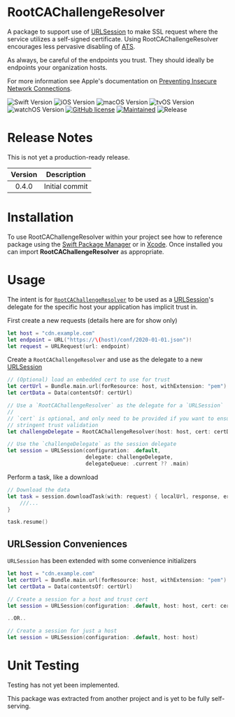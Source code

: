 # RootCAChallengeResolver

A package to support use of [URLSession](https://developer.apple.com/documentation/foundation/urlsession) to make SSL request where the service utilizes a self-signed certificate. Using RootCAChallengeResolver encourages less pervasive disabling of [ATS](https://developer.apple.com/documentation/security/preventing_insecure_network_connections).

As always, be careful of the endpoints you trust. They should ideally be endpoints your organization hosts.

For more information see Apple's documentation on [Preventing Insecure Network Connections](https://developer.apple.com/documentation/security/preventing_insecure_network_connections).

![Swift Version](https://img.shields.io/badge/swift-5.1-blue.svg?style=for-the-badge)
![iOS Version](https://img.shields.io/badge/iOS-12-green.svg?style=for-the-badge)
![macOS Version](https://img.shields.io/badge/macOS-10.14-green.svg?style=for-the-badge)
![tvOS Version](https://img.shields.io/badge/tvOS-12-green.svg?style=for-the-badge)
![watchOS Version](https://img.shields.io/badge/watchOS-5-green.svg?style=for-the-badge)
[![GitHub license](https://img.shields.io/badge/license-MIT-blue.svg?style=for-the-badge)](.//LICENSE)
[![Maintained](https://img.shields.io/badge/Maintained%3F-yes-green.svg?style=for-the-badge)](https://github.com/pryomoax/RootCAChallengeResolver/graphs/commit-activity)
![Release](https://img.shields.io/github/release-pre/pryomoax/RootCAChallengeResolver.svg?style=for-the-badge)

# Release Notes

This is not yet a production-ready release. 

| Version | Description    |
| :-----: | -------------- |
|  0.4.0  | Initial commit |

# Installation

To use RootCAChallengeResolver within your project see how to reference package using the [Swift Package Manager](https://swift.org/package-manager/) or in [Xcode](https://developer.apple.com/videos/play/wwdc2019/408/). Once installed you can import **RootCAChallengeResolver** as appropriate.

# Usage

The intent is for [`RootCAChallengeResolver`](./Sources/RootCAChallengeResolver/RootCAChallengeResolver.swift) to be used as a [URLSession](https://developer.apple.com/documentation/foundation/urlsession)'s delegate for the specific host your application has implicit trust in. 

First create a new requests (details here are for show only)

```swift
let host = "cdn.example.com"
let endpoint = URL("https://\(host)/conf/2020-01-01.json")!
let request = URLRequest(url: endpoint)
```

Create a `RootCAChallengeResolver` and use as the delegate to a new [URLSession](https://developer.apple.com/documentation/foundation/urlsession/1411597-init)

```swift
// (Optional) load an embedded cert to use for trust
let certUrl = Bundle.main.url(forResource: host, withExtension: "pem")
let certData = Data(contentsOf: certUrl)

// Use a `RootCAChallengeResolver` as the delegate for a `URLSession`
//
// `cert` is optional, and only need to be provided if you want to ensure more 
// stringent trust validation
let challengeDelegate = RootCAChallengeResolver(host: host, cert: certData)

// Use the `challengeDelegate` as the session delegate
let session = URLSession(configuration: .default, 
                         delegate: challengeDelegate, 
                         delegateQueue: .current ?? .main)
```

Perform a task, like a download

```swift
// Download the data
let task = session.downloadTask(with: request) { localUrl, response, error in
    ///...
}

task.resume()
```

## URLSession Conveniences

`URLSession` has been extended with some convenience initializers

``` swift
let host = "cdn.example.com"
let certUrl = Bundle.main.url(forResource: host, withExtension: "pem")
let certData = Data(contentsOf: certUrl)

// Create a session for a host and trust cert
let session = URLSession(configuration: .default, host: host, cert: certData)

..OR..

// Create a session for just a host
let session = URLSession(configuration: .default, host: host)
```

# Unit Testing

Testing has not yet been implemented.

This package was extracted from another project and is yet to be fully self-serving.
